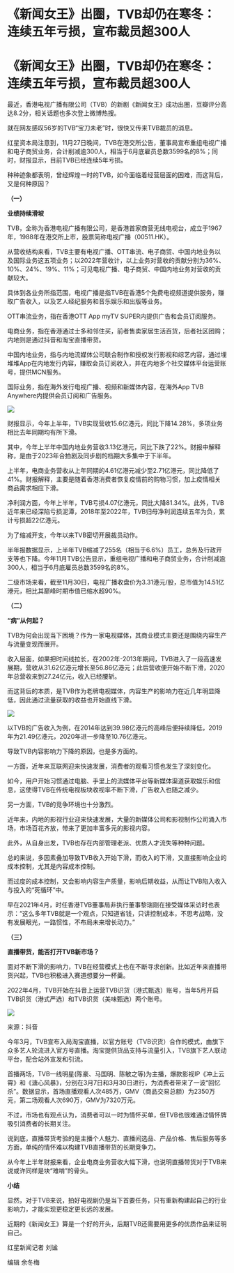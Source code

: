 # 《新闻女王》出圈，TVB却仍在寒冬：连续五年亏损，宣布裁员超300人

# 《新闻女王》出圈，TVB却仍在寒冬：连续五年亏损，宣布裁员超300人

最近，香港电视广播有限公司（TVB）的新剧《新闻女王》成功出圈，豆瓣评分高达8.2分，相关话题也多次登上微博热搜。

就在网友感叹56岁的TVB“宝刀未老”时，很快又传来TVB裁员的消息。

红星资本局注意到，11月27日晚间，TVB在港交所公告，董事局宣布重组电视广播和电子商贸业务，合计削减逾300人，相当于6月底雇员总数3599名的8%；同时，财报显示，目前TVB已经连续5年亏损。

种种迹象都表明，曾经辉煌一时的TVB，如今面临着经营层面的困难，而这背后，又是何种原因？

**（一）**

**业绩持续滑坡**

TVB，全称为香港电视广播有限公司，是香港首家商营无线电视台，成立于1967年，1988年在港交所上市，股票简称电视广播（00511.HK）。

从营收结构来看，TVB主要有电视广播、OTT串流、电子商贸、中国内地业务以及国际业务这五项业务；以2022年营收计，以上业务对营收的贡献分别为36%、10%、24%、19%、11%；可见电视广播、电子商贸、中国内地业务对营收的贡献较大。

具体到各业务所指范围，电视广播是指TVB在香港5个免费电视频道提供服务，赚取广告收入，以及艺人经纪服务和音乐娱乐和出版等业务。

OTT串流业务，指在香港OTT App myTV SUPER内提供广告和会员订阅服务。

电商业务，指在香港通过士多和邻住买，前者售卖家居生活百货，后者社区团购；内地则是通过抖音和淘宝直播带货。

中国内地业务，指与内地流媒体公司联合制作和授权发行影视和综艺内容，通过埋堆堆App在内地发行内容，赚取会员订阅收入，并在内地多个社交媒体平台运营账号，提供MCN服务。

国际业务，指在海外发行电视广播、视频和新媒体内容，在海外App TVB Anywhere内提供会员订阅和广告服务。

![](https://inews.gtimg.com/om_bt/OlMKZKMu89y0PcRGg9t2a-NuqzSmnd558qpfvWSLCk5VYAA/1000)

财报显示，今年上半年，TVB实现营收15.6亿港元，同比下降14.28%，多项业务相比去年同期均有所下滑。

其中，今年上半年中国内地业务营收3.13亿港元，同比下跌了22%。财报中解释称，是由于2023年合拍剧及同步剧的档期大多集中于下半年。

上半年，电商业务营收从上年同期的4.61亿港元减少至2.71亿港元，同比降低了41%。财报解释，主要是随着香港消费者恢复疫情前的购物习惯，加上疫情相关商品需求相应下滑。

净利润方面，今年上半年，TVB亏损4.07亿港元，同比大降81.34%。此外，TVB近年来已经深陷亏损泥潭，2018年至2022年，TVB归母净利润连续五年为负，累计亏损超22亿港元。

为了缩减开支，今年以来TVB密切开展裁员动作。

半年报数据显示，上半年TVB缩减了255名（相当于6.6%）员工，总务及行政开支等也下降。今年11月TVB公告显示，重组电视广播和电子商贸业务，合计削减逾300人，相当于6月底雇员总数3599名的8%。

二级市场来看，截至11月30日，电视广播收盘价为3.31港元/股，总市值为14.51亿港元，相比其巅峰时期市值已缩水超90%。

**（二）**

**“病”从何起？**

TVB为何会出现当下困境？作为一家电视媒体，其商业模式主要还是围绕内容生产与流量变现而展开。

收入层面，如果把时间线拉长，在2002年-2013年期间，TVB进入了一段高速发展期，营收从31.62亿港元增长至56.86亿港元；此后营收便开始不断下滑，2020年总营收来到27.24亿元，收入已经腰斩。

而这背后的本质，是TVB作为老牌电视媒体，内容生产的影响力在近几年明显降低，因此通过流量获取的收益也开始直线下滑。

![](https://inews.gtimg.com/om_bt/OM64TIAqc_7nGzC_nouD3wC6lG1yqadwjTiRhmL3sM6ecAA/1000)

以TVB的广告收入为例，在2014年达到39.98亿港元的高峰后便持续降低，2019年为21.49亿港元，2020年进一步降至10.76亿港元。

导致TVB内容影响力下降的原因，也是多方面的。

一方面，近年来互联网迎来快速发展，消费者的观看习惯也发生了深刻变化。

如今，用户开始习惯通过电脑、手里上的流媒体平台等新媒体渠道获取娱乐和信息，这使得TVB在传统电视板块收视率不断下滑，广告收入也随之减少。

另一方面，TVB的竞争环境也十分激烈。

近年来，内地的影视行业迎来快速发展，大量的新媒体公司和影视制作公司涌入市场，市场百花齐放，带来了更加丰富多元的影视内容。

此外，从自身出发，TVB也存在内部管理老派、优质人才流失等种种问题。

总的来说，多因素叠加导致TVB收入开始下滑，而收入的下滑，又直接影响企业的成本控制，尤其是内容成本控制。

而过度的成本控制，又会影响内容生产质量，影响后期收益，从而让TVB陷入收入与投入的“死循环”中。

早在2021年4月，时任香港TVB董事局非执行董事黎瑞刚在接受媒体采访时也表示：“这么多年TVB就是一个观点，只知道省钱，只讲控制成本，不思考战略，没有发展眼光，一路惯性，不布局未来增长动力。”

**（三）**

**直播带货，能否打开TVB新市场？**

面对不断下滑的影响力，TVB在经营模式上也在不断寻求创新。比如近年来直播带货兴起，TVB也积极进入赛道想要分一杯羹。

2022年4月，TVB开始在抖音上运营TVB识货（港式甄选）账号，当年5月开启TVB识货（港式严选）和TVB识货（美味甄选）两个账号。

![](https://inews.gtimg.com/om_bt/O3yf_B_9fq_TvM5BmIxPtKdroXSG7d87uUJZ7Z5j2UiM4AA/1000)

来源：抖音

今年3月，TVB宣布入局淘宝直播，以官方账号（TVB识货）合作的模式，由旗下众多艺人轮流进入官方号直播。淘宝提供货品支持与流量引入，TVB旗下艺人联动平台，配合站外宣发和引流。

首播两场，TVB一线明星(陈豪、马国明、陈敏之等)为主播，爆款影视IP《冲上云霄》和《溏心风暴》，分别在3月7日和3月30日进行，为消费者带来了一波“回忆杀”。数据显示，首场直播观看人次485万，GMV（商品交易总额）为2350万元，第二场观看人次690万，GMV为7320万元。

不过，市场也有观点认为，消费者可以一时为情怀买单，但TVB也很难通过情怀牌吸引消费者的长期关注。

说到底，直播带货考验的是主播个人魅力、直播间选品、产品价格、售后服务等多方面，单纯的情怀难以构建TVB直播带货的长期竞争力。

从今年上半年财报来看，企业电商业务营收大幅下滑，也说明直播带货对于TVB来说或许同样是块“难啃”的骨头。

**小结**

显然，对于TVB来说，拍好电视剧仍是当下首要任务，只有重新构建起自己的行业影响力，才能实现更稳定更长远的发展。

近期的《新闻女王》算是一个好的开头，后期TVB还需要用更多的优质作品来证明自己。

红星新闻记者 刘谧

编辑 余冬梅

